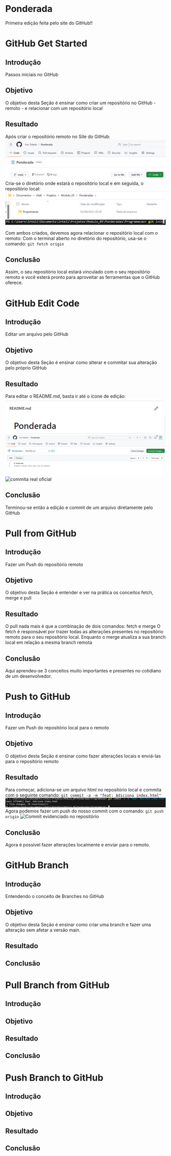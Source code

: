 # Ponderada
Primeira edição feita pelo site do GitHub!!

# GitHub Get Started

## Introdução
Passos iniciais no GitHub
## Objetivo
O objetivo desta Seção é ensinar como criar um repositório no GitHub - remoto - e relacionar com um repositório local
## Resultado
Após criar o repositório remoto no Site do GitHub:
![Imagem do repositório remoto](repositorio_criado.png)
Cria-se o diretório onde estará o repositório local e em seguida, o repositório local:
![Imagem do diretório criado](Diretorio_criado.png)
![Git init](git_init.png)

Com ambos criados, devemos agora relacionar o repositório local com o remoto:
Com o terminal aberto no diretório do repositório, usa-se o comando:
`git fetch origin`
## Conclusão
Assim, o seu repositório local estará vinculado com o seu repositório remoto e você esterá pronto para aproveitar as ferramentas que o GitHub oferece.

# GitHub Edit Code

## Introdução
Editar um arquivo pelo GitHub
## Objetivo
O objetivo desta Seção é ensinar como alterar e commitar sua alteração pelo próprio GitHub
## Resultado
Para editar o README.md, basta ir até o ícone de edição:
![icone de edição no gitHub](edit_github.png)
![commita edicção](edita-arquivo.png)
![commita real oficial](commita-arquivo)
## Conclusão
Terminou-se então a edição e commit de um arquivo diretamente pelo GitHub

# Pull from GitHub

## Introdução
Fazer um Push do repositório remoto
## Objetivo
O objetivo desta Seção é entender e ver na prática os conceitos fetch, merge e pull
## Resultado
O pull nada mais é que a combinação de dois comandos: fetch e merge
O fetch é responsável por trazer todas as alterações presentes no repositório remoto para o seu repositório local.
Enquanto o merge atualiza a sua branch local em relação a mesma branch remota
## Conclusão
Aqui aprendeu-se 3 conceitos muito importantes e presentes no cotidiano de um desenvolvedor.

# Push to GitHub

## Introdução
Fazer um Push do repositório local para o remoto
## Objetivo
O objetivo desta Seção é ensinar como fazer alterações locais e enviá-las para o repositório remoto
## Resultado
Para começar, adiciona-se um arquivo html no repositório local e commita com o seguinte comando:
`git commit -a -m "feat: Adiciona index.html"`
![Commit local](commit_local.png)
Agora podemos fazer um push do nosso commit com o comando:
`git push origin`
![Commit evidenciado no repositório](commit_GitHub.png)
## Conclusão
Agora é possível fazer alterações localmente e enviar para o remoto.

# GitHub Branch

## Introdução
Entendendo o conceito de Branches no GitHub
## Objetivo
O objetivo desta Seção é ensinar como criar uma branch e fazer uma alteração sem afetar a versão main.
## Resultado

## Conclusão

# Pull Branch from GitHub

## Introdução
## Objetivo
## Resultado
## Conclusão

# Push Branch to GitHub
## Introdução
## Objetivo
## Resultado
## Conclusão
